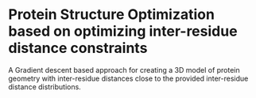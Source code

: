 # Protein Structure Optimization based on optimizing inter-residue distance constraints

A Gradient descent based approach for creating a 3D model of protein geometry with
inter-residue distances close to the provided inter-residue distance
distributions. 
